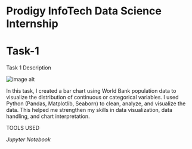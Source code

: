 # Prodigy InfoTech Data Science Internship
# Task-1
Task 1 Description 

![image alt](https://github.com/Ranhita/My-task1/blob/main/task1.PNG?raw=true)

In this task, I created a bar chart using World Bank population data to visualize the distribution of continuous or categorical variables. I used Python (Pandas, Matplotlib, Seaborn) to clean, analyze, and visualize the data. This helped me strengthen my skills in data visualization, data handling, and chart interpretation.

TOOLS USED

*Jupyter Notebook*

